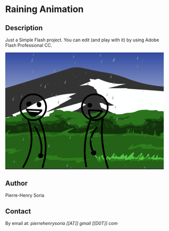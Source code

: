 # Raining Animation


## Description

Just a Simple Flash project. You can edit (and play with it) by using Adobe Flash Professional CC.

![Example](screenshot.png)


## Author

Pierre-Henry Soria


## Contact

By email at: *pierrehenrysoria [[AT]] gmail [[D0T]] com*
